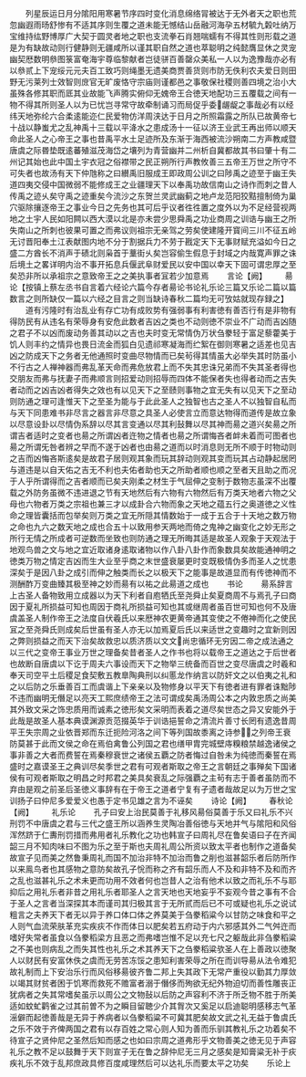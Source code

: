 <!-- { "loadSidebar": true } -->
　　列星辰运日月分隂阳用寒暑节序四时变化消息绵络冐被达于无外者天之职也荒忽幽遐雨旸舒惨有不适其序则生覆之道未能无憾结山岳融河海孕五材毓九糓吐纳万宝维持纮野博厚广大契于圆灵者地之职也支流拳石肖翘喘蠕有不得其性则形载之道是为有缺故动则行健静则无疆咸所以谨其职自然之道也萃聪明之纯懿膺显休之灵宠幽契厯数明叅图箓富奄海宇尊临黎献者岂徒骈百善罄众美私一人以为逸豫哉亦必有以叅贰上下宠绥元元夫百工致巧则绳墨无遗美商贾善货则市防无佚利农夫爱日则田野无污莱列士效智则庻官无旷废恪守宗庙则谨都邑之事敬保社稷则善四境之治小大虽殊各修其职而厎其业故能飞声腾实俯仰无媿帝王合徳天地配功三五覆载之间有一物不得其所则圣人以为已忧岂寻常守故牵制诵习而局促乎委龌龊之事哉必有以经纬天地弥纶六合柔逺能迩仁民爱物仿洋周浃达于日月之所照霜露之所队已故黄帝七十战以静蚩尤之乱神禹十三载以平洚水之患成汤十一征以济王业武王再出师以顺天命此圣人之心帝王之事也昔禹平水土足迹所及东渐于海西被流沙朔南二方声教咸暨唐虞之际昬垫既逺蕃殖滋茂海岱之壤列为青营幽并二州析自冀都故其书曰肇十有二州记其始也此中国土宇衣冠之俗襟带之民正朔所行声教攸善三五帝王万世之所守不可失者也故汤有天下仲虺称之曰纉禹旧服成王即政周公训之曰陟禹之迹至于幽王失道四夷交侵中国微弱不能修成王之业疆理天下以奉禹功故信南山之诗作而刺之昔人传禹之迹乆矣守禹之迹重矣今流沙之东贺兰灵武幽蓟之地卢龙范阳狡黠擅制倚为巢穴驱除攘逐帝王之事业今日之先务也其可后乎议者徃徃置之度外以为不足经营视两地之土宇人民如阳闗以西大漠以北是亦未尝少思舜禹之功业商周之训诰与幽王之所失南山之所刺也彼果可置之而弗议则祖宗无亲驾之劳矣使建隆开寳间三川不征五岭无讨晋阳奉土江表献图内地不分于割据兵力不劳于戡定天下无事财赋充溢如今日之盛二方酋长不消声于碛北则枭首于藳街乆矣岂容偷生假息于封域之内哉寛声罪之诛后境土之畧详明内治不事开拓息兵偃武阜财爱民以安中国以幸天下固可谓忠厚之至矣恐非所以承祖宗之意致帝王之之美执事者冝若少加意焉
　　言论【阙】
　　昜论【按镇上蔡左丞书自言着六经论六篇今存者昜论书论礼乐论三篇又乐论二篇以篇数言之则所缺仅一篇以六经之目言之则当缺诗春秋二篇均无可攷姑就现存録之】
　　道有污隆时有治乱业有存亡功有成败势有强弱事有利害徳有善否行有是非物有得防民有从违名有荣辱身有安危此数者吉凶之类也不动则徳不崇业不广动而吉凶随之君子不以凶而废动务善其动以之吉也夫时变无常情伪万状刍豢轻于富足藜藿美于饥人则丰约之情异也畏日流金而狐白见遗祁寒凝海而纻絮在御则寒暑之适差也见吉凶之防成天下之务者无他通照时变曲尽物情而已矣茍得其情虽大必举失其时防虽小不行古之人禅神器而弗乱革天命而弗危放君上而不失其忠诛兄弟而不失其圣者得也交朋友而弗与抚妻子而弗顺言则招爱动则招辱而四体不能保者失也得者动而之吉失者动而之凶吉凶者得失之效也有以见天下之至赜则事物之宜无失有以见天下之至动则防通之理可逢惟天下之至圣为能与于此此圣人之独智也古之圣人不以独智自私而与天下同患难书非尽言之器言非尽意之具圣人必使言立而意达物得而道传是故立象以尽意设卦以尽情伪系辞以尽其言变通以尽其利鼔舞以尽其神而昜之道兴矣昜之所谓吉者适时之变者也昜之所谓凶者迕物之情者也昜之所谓悔吝者衅未着而可图者也昜之所谓旡咎者辨之早而不遂于凶者也由昜之道而以时消息则无所不顺于时物动则之吉而凶悔吝斯逺矣是故君子居则观其象而玩其辞动则观其变而玩其占动静起居罔与道违是以自天佑之吉无不利也夫佑者助也天之所助者顺也顺之至者天且助之而况于人乎所谓得而之吉者顺而已矣夫刚柔之材生于气屈伸之变制于数物志虽深不出覆载之外防务虽微不违进退之节有天地然后有六物有六物然后有万类天地者六物之父母也六物者万类之宗祖也兼三才以成卦合六物而象之天地之蕴五行之奥道徳之义性命之理皆囊括而包举矣则万类之宜无所隠其情数始于一成于五合于十天地之数万物之命也九六之数天地之成也合五十以致用参天两地而倚之鬼神之幽变化之妙无形之所行无情之所成者可逆数而坐致也则防通之理无所晦其适是故圣人观象于天观法于地观鸟兽之文与地之宜近取诸身逺取诸物以作八卦八卦作而象数具矣故能通神明之徳类万物之情定吉凶而生大业至乎商之末世盛衰屡更时变既极情伪多而圣人之忧患深矣于是因八卦之成引而伸之触类而长之以极天下之能事是故道显而有传徳神而不测酬酢万变曲臻其极至神之妙而昜有以祐之此昜道之成也
　　书论
　　昜系辞言上古圣人备物致用立成器以为天下利者自庖牺氏至尧舜止矣夏商周不与焉孔子曰商因于夏礼所损益可知也周因于商礼所损益可知也其或继周者虽百世可知也何不及唐虞盖圣人制作帝王之法度自伏羲氏以来厯神农更黄帝通其变使之不倦神而化之使民冝之至尧舜氏则成矣后世虽有圣人亦无以加焉夏后氏以来适世之变趣时之宜新则因之弊则损益之而天下治矣故救忠以质济质以文文尚忠循环无穷因二帝之成法通之以三代之变帝王事业万世之理备矣昔者圣人之作书也将以载帝王之道达之于后世者也故断自唐虞以下讫于周夫六事设而天下之物举三统备而百世之变尽唐虞之时羲和奉天司空平土后稷足食契敷五教臯陶典刑以纠慝龙作纳言以防奸文之以伯夷之礼和之以后防之乐垂善百工而虞谐上下亲亲以及物修身以平天下有徳者进有罪者诛黜陟不违而幽明无僭足以亮天工熙庶绩帝王之法可谓成矣禹汤周公本之内敦忠质之尚美其外致文采之饰忠质用而诚素之徳形矣文采明而表着之道尽矣世态之异又安能外于此哉是故圣人基本典谟渊源贡范掇英华于训诰挹誓命之清流片善寸长罔有遗逸昔周平王失宗周之业依晋郑而东迁扼险河洛之间下等列国故黍离之诗参之列帝王衰防莫甚于此而文侯之命在焉伯禽鲁公列国之君也缮甲胄完城壁庤糗粮禁越逸诸侯之事非善之大者而费誓在焉秦穆衰世之诸侯五覇之防者悔过自咎未为纯徳而秦誓在焉盛时之嘉谟圣王之典训尽矣季世之君有可观者斯取之帝王之言朝廷之事殚矣下国诸侯有可观者斯取之明昌之时邦君之美具矣衰乱之际强覇之主茍有志于善者虽防而不弃由是观之前圣后圣徳义事辞有在于帝王之道者宁复有孑遗者哉故足以为万世之宝训扬子曰仲尼多爱爱义也愚于定书见雄之言为不诬矣
　　诗论【阙】
　　春秋论【阙】
　　礼乐论
　　孔子曰安上治民莫善于礼移风昜俗莫善于乐又曰礼乐不兴刑罚不中唐虞之君与三代之盛王所以涵养生灵陶冶善俗徳与天地并气与隂阳和风俗浑然跻于仁夀刑罚措而弗用者礼乐教化之功也韩宣子曰周礼尽在鲁矣语曰子在齐闻韶三月不知肉味曰不图为乐之至于斯也夫周礼周公所资以致太平者也制作之道备矣故宣子见而美之然鲁秉周礼而国不加治非特不加治而鲁之削也滋甚韶乐者后防所作以来鳯鸟者也其感物之意防矣故孔子恱而称之齐有韶乐而人不及和非特不及和而齐之乱也滋甚礼乐之术未更而功用不效者何也岂昔人之治有他术以致之而礼乐不与耶抑后之用礼乐者非昔之用礼乐者耶圣人之言天地也天地妄乎不妄观今昔之事有不合于圣人之言者当深探其本而谨司其归极其言于无所贰而后已不可或疑也礼乐之说试粗言之夫养天下者无以异于养口体口体之养莫美于刍豢稻粱今以甘防之味食和平之人则气血流荣肤革充实疾疢不作而体日以肥矣若五府动于内六邪感其外二气舛迕而嗜好失常者虽食以刍豢稻梁方且恶之而弗嗜岂惟不足以充七尺之躯哉此非刍豢稻粱之不美也则病乱之而失其性也礼乐之术其养天下之刍豢稻粱欤圣人在上善政以徳聚人以财民有安富休佚之虞而无劳苦冻馁之患知利害荣辱之所在而训导昜从法令难犯故礼制而上下安治乐行而风俗移昜彼齐鲁二邦上失其政下无常产重役以勤其力厚敛以竭其财贫者困于饥寒而救死不赡富者溺于僭侈而殉欲无纪外物迫切而善性雕丧正犹病者之失其常嗜矣虽示以周公之文物鼔以后防之声容利不济于所乏物不胜于所美适如蚊虻鹳雀之过其前曽不为之瞬目留聴少介其胷次又奚足以启迪聪明感移志气革滛僻而起徳善哉是无异于养病者以刍豢稻粱不可冀其肥矣故文武之礼无益于鲁虞氏之乐不效于齐俾两国之君有以存百姓之常心则人知为善而乐驯其教礼乐之功着矣不待宣子之贤仲尼之圣然后知而感之也如曰宗周之道弗形乎文物善美之徳无见于声容礼乐之教不足以鼓舞于天下则宣子无在鲁之辞仲尼无三月之感矣是知膏粱无补于疢疾礼乐不效于乱邦庶政具修百度咸理然后可以达礼乐而要太平之功矣
　　乐论上
